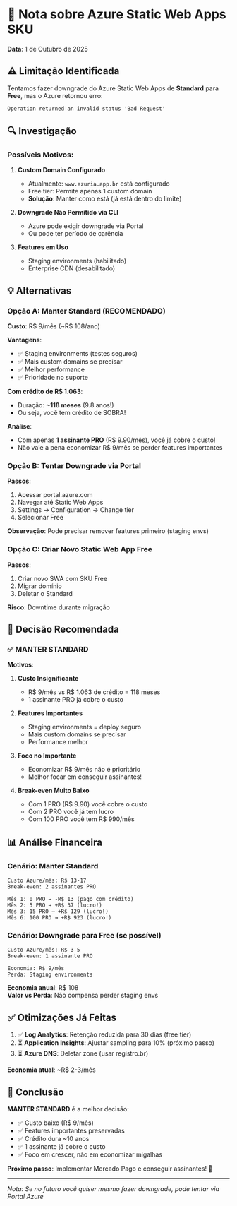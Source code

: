 # 📝 Nota sobre Azure Static Web Apps SKU

**Data**: 1 de Outubro de 2025

## ⚠️ Limitação Identificada

Tentamos fazer downgrade do Azure Static Web Apps de **Standard** para **Free**, mas o Azure retornou erro:

```
Operation returned an invalid status 'Bad Request'
```

## 🔍 Investigação

### Possíveis Motivos:

1. **Custom Domain Configurado**
   - Atualmente: `www.azuria.app.br` está configurado
   - Free tier: Permite apenas 1 custom domain
   - **Solução**: Manter como está (já está dentro do limite)

2. **Downgrade Não Permitido via CLI**
   - Azure pode exigir downgrade via Portal
   - Ou pode ter período de carência

3. **Features em Uso**
   - Staging environments (habilitado)
   - Enterprise CDN (desabilitado)

## 💡 Alternativas

### Opção A: Manter Standard (RECOMENDADO)

**Custo**: R$ 9/mês (~R$ 108/ano)

**Vantagens**:
- ✅ Staging environments (testes seguros)
- ✅ Mais custom domains se precisar
- ✅ Melhor performance
- ✅ Prioridade no suporte

**Com crédito de R$ 1.063**:
- Duração: **~118 meses** (9.8 anos!)
- Ou seja, você tem crédito de SOBRA!

**Análise**:
- Com apenas **1 assinante PRO** (R$ 9.90/mês), você já cobre o custo!
- Não vale a pena economizar R$ 9/mês se perder features importantes

### Opção B: Tentar Downgrade via Portal

**Passos**:
1. Acessar portal.azure.com
2. Navegar até Static Web Apps
3. Settings → Configuration → Change tier
4. Selecionar Free

**Observação**: Pode precisar remover features primeiro (staging envs)

### Opção C: Criar Novo Static Web App Free

**Passos**:
1. Criar novo SWA com SKU Free
2. Migrar domínio
3. Deletar o Standard

**Risco**: Downtime durante migração

## 🎯 Decisão Recomendada

### ✅ MANTER STANDARD

**Motivos**:

1. **Custo Insignificante**
   - R$ 9/mês vs R$ 1.063 de crédito = 118 meses
   - 1 assinante PRO já cobre o custo

2. **Features Importantes**
   - Staging environments = deploy seguro
   - Mais custom domains se precisar
   - Performance melhor

3. **Foco no Importante**
   - Economizar R$ 9/mês não é prioritário
   - Melhor focar em conseguir assinantes!

4. **Break-even Muito Baixo**
   - Com 1 PRO (R$ 9.90) você cobre o custo
   - Com 2 PRO você já tem lucro
   - Com 100 PRO você tem R$ 990/mês

## 📊 Análise Financeira

### Cenário: Manter Standard

```
Custo Azure/mês: R$ 13-17
Break-even: 2 assinantes PRO

Mês 1: 0 PRO → -R$ 13 (pago com crédito)
Mês 2: 5 PRO → +R$ 37 (lucro!)
Mês 3: 15 PRO → +R$ 129 (lucro!)
Mês 6: 100 PRO → +R$ 923 (lucro!)
```

### Cenário: Downgrade para Free (se possível)

```
Custo Azure/mês: R$ 3-5
Break-even: 1 assinante PRO

Economia: R$ 9/mês
Perda: Staging environments
```

**Economia anual**: R$ 108  
**Valor vs Perda**: Não compensa perder staging envs

## ✅ Otimizações Já Feitas

1. ✅ **Log Analytics**: Retenção reduzida para 30 dias (free tier)
2. ⏳ **Application Insights**: Ajustar sampling para 10% (próximo passo)
3. ⏳ **Azure DNS**: Deletar zone (usar registro.br)

**Economia atual**: ~R$ 2-3/mês

## 🎯 Conclusão

**MANTER STANDARD** é a melhor decisão:
- ✅ Custo baixo (R$ 9/mês)
- ✅ Features importantes preservadas
- ✅ Crédito dura ~10 anos
- ✅ 1 assinante já cobre o custo
- ✅ Foco em crescer, não em economizar migalhas

**Próximo passo**: Implementar Mercado Pago e conseguir assinantes! 🚀

---

*Nota: Se no futuro você quiser mesmo fazer downgrade, pode tentar via Portal Azure*
